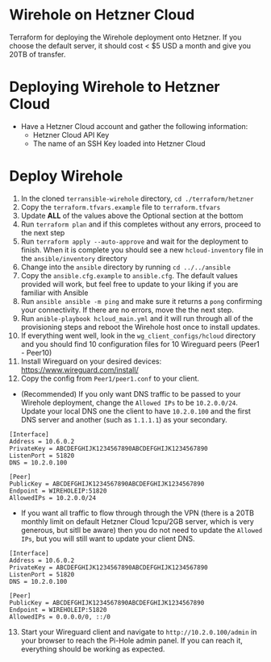 # Wirehole on Hetzner Cloud

Terraform for deploying the Wirehole deployment onto Hetzner. If you choose the default server, it should cost < $5 USD a month and give you 20TB of transfer.

# Deploying Wirehole to Hetzner Cloud

* Have a Hetzner Cloud account and gather the following information:
  * Hetzner Cloud API Key
  * The name of an SSH Key loaded into Hetzner Cloud

# Deploy Wirehole

1. In the cloned `terransible-wirehole` directory, `cd ./terraform/hetzner`
2. Copy the `terraform.tfvars.example` file to `terraform.tfvars`
3. Update **ALL** of the values above the Optional section at the bottom
4. Run `terraform plan` and if this completes without any errors, proceed to the next step
5. Run `terraform apply --auto-approve` and wait for the deployment to finish. When it is complete you should see a new `hcloud-inventory` file in the `ansible/inventory` directory
6. Change into the `ansible` directory by running `cd ../../ansible`
7. Copy the `ansible.cfg.example` to `ansible.cfg`. The default values provided will work, but feel free to update to your liking if you are familiar with Ansible
8. Run `ansible ansible -m ping` and make sure it returns a `pong` confirming your connectivity. If there are no errors, move the the next step.
9. Run `anible-playbook hcloud_main.yml` and it will run through all of the provisioning steps and reboot the Wirehole host once to install updates.
10. If everything went well, look in the `wg_client_configs/hcloud` directory and you should find 10 configuration files for 10 Wireguard peers (Peer1 - Peer10)
11. Install Wireguard on your desired devices: https://www.wireguard.com/install/
12. Copy the config from `Peer1/peer1.conf` to your client.
  * (Recommended) If you only want DNS traffic to be passed to your Wirehole deployment, change the `Allowed IPs` to be `10.2.0.0/24`. Update your local DNS one the client to have `10.2.0.100` and the first DNS server and another (such as `1.1.1.1`) as your secondary.
  ```
[Interface]
Address = 10.6.0.2
PrivateKey = ABCDEFGHIJK1234567890ABCDEFGHIJK1234567890
ListenPort = 51820
DNS = 10.2.0.100

[Peer]
PublicKey = ABCDEFGHIJK1234567890ABCDEFGHIJK1234567890
Endpoint = WIREHOLEIP:51820
AllowedIPs = 10.2.0.0/24
  ```
  * If you want all traffic to flow through through the VPN (there is a 20TB monthly limit on default Hetzner Cloud 1cpu/2GB server, which is very generous, but sitll be aware) then you do not need to update the `Allowed IPs`, but you will still want to update your client DNS.
  ```
  [Interface]
Address = 10.6.0.2
PrivateKey = ABCDEFGHIJK1234567890ABCDEFGHIJK1234567890
ListenPort = 51820
DNS = 10.2.0.100

[Peer]
PublicKey = ABCDEFGHIJK1234567890ABCDEFGHIJK1234567890
Endpoint = WIREHOLEIP:51820
AllowedIPs = 0.0.0.0/0, ::/0
  ```
13. Start your Wireguard client and navigate to `http://10.2.0.100/admin` in your browser to reach the Pi-Hole admin panel. If you can reach it, everything should be working as expected.